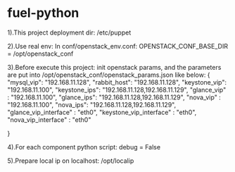 # fuel-python
1).This project deployment dir:
/etc/puppet

2).Use real env:
In conf/openstack_env.conf:
OPENSTACK_CONF_BASE_DIR = /opt/openstack_conf

3).Before execute this project:
init openstack params, and the parameters are put into /opt/openstack_conf/openstack_params.json like below:
{
    "mysql_vip": "192.168.11.128",
    "rabbit_host": "192.168.11.128",
    "keystone_vip": "192.168.11.100",
    "keystone_ips": "192.168.11.128,192.168.11.129",
    "glance_vip" : "192.168.11.100",
    "glance_ips": "192.168.11.128,192.168.11.129",
    "nova_vip" : "192.168.11.100",
    "nova_ips": "192.168.11.128,192.168.11.129",
    "glance_vip_interface" : "eth0",
    "keystone_vip_interface" : "eth0",
    "nova_vip_interface" : "eth0"
    
}

4).For each component python script:
debug = False

5).Prepare local ip on localhost:
/opt/localip


